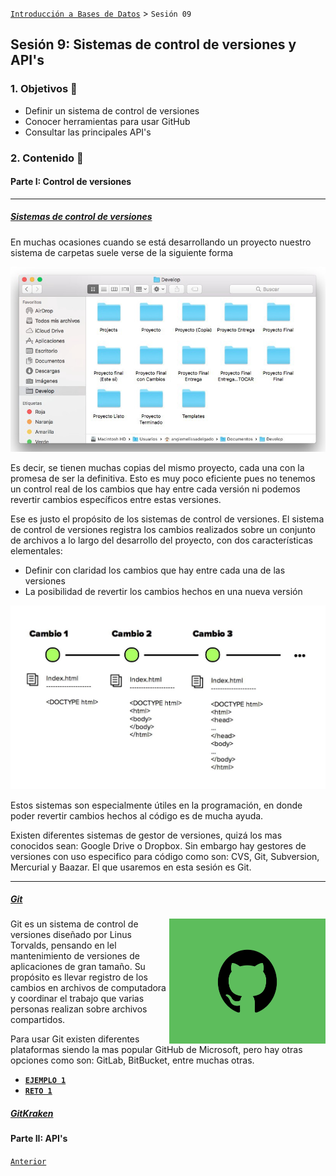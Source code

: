 [`Introducción a Bases de Datos`](../Readme.md) > `Sesión 09`

## Sesión 9: Sistemas de control de versiones y API's


### 1. Objetivos :dart: 

- Definir un sistema de control de versiones
- Conocer herramientas para usar GitHub
- Consultar las principales API's 

### 2. Contenido :blue_book:

#### Parte I: Control de versiones

---
##### <ins>Sistemas de control de versiones</ins>

En muchas ocasiones cuando se está desarrollando un proyecto nuestro sistema de carpetas suele verse de la siguiente forma

![](img/vers.jpg)

Es decir, se tienen muchas copias del mismo proyecto, cada una con la promesa de ser la definitiva. Esto es muy poco eficiente pues no tenemos un control real de los cambios que hay entre cada versión ni podemos revertir cambios específicos entre estas versiones.

Ese es justo el propósito de los sistemas de control de versiones. El sistema de control de versiones registra los cambios realizados sobre un conjunto de archivos a lo largo del desarrollo del proyecto, con dos características elementales: 

+ Definir con claridad los cambios que hay entre cada una de las versiones
+ La posibilidad de revertir los cambios hechos en una nueva versión

![](img/cont.png)

Estos sistemas son especialmente útiles en la programación, en donde poder revertir cambios hechos al código es de mucha ayuda. 

Existen diferentes sistemas de gestor de versiones, quizá los mas conocidos sean: Google Drive o Dropbox. Sin embargo hay gestores de versiones con uso especifico para código como son:  CVS, Git, Subversion, Mercurial y Baazar. El que usaremos en esta sesión es Git.

---
##### <ins>Git</ins>

<img src="img/github2.jpg" align="right" height="200" width="250">

Git es un sistema de control de versiones diseñado por Linus Torvalds, pensando en lel mantenimiento de versiones de aplicaciones de gran tamaño. Su propósito es llevar registro de los cambios en archivos de computadora y coordinar el trabajo que varias personas realizan sobre archivos compartidos.

Para usar Git existen diferentes plataformas siendo la mas popular GitHub de Microsoft, pero hay otras opciones como son: GitLab, BitBucket, entre muchas otras. 


- [**`EJEMPLO 1`**](Ejemplo-01/Readme.md)
- [**`RETO 1`**](Reto-01/Readme.md)

##### <ins>GitKraken</ins>

#### Parte II: API's

[`Anterior`](../Sesion-08/Readme.md) 

</div>   
